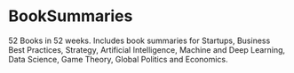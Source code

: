 # BookSummaries
52 Books in 52 weeks. Includes book summaries for Startups, Business Best Practices, Strategy, Artificial Intelligence, Machine and Deep Learning, Data Science, Game Theory, Global Politics and Economics.


